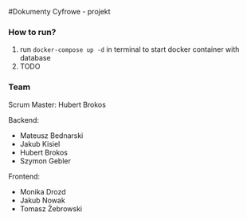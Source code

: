 #Dokumenty Cyfrowe - projekt

### How to run?
1. run ```docker-compose up -d``` in terminal to start docker container with database
2. TODO




### Team

Scrum Master: Hubert Brokos

Backend:
- Mateusz Bednarski
- Jakub Kisiel
- Hubert Brokos
- Szymon Gebler

Frontend:
- Monika Drozd
- Jakub Nowak
- Tomasz Żebrowski
